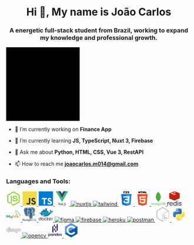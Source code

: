 <h1 align="center">Hi 👋, My name is João Carlos</h1>
<h3 align="center">
  A energetic full-stack student from Brazil, working to expand my knowledge and
  professional growth.
</h3>
<div style="background-color: black; height: 200px; width: 200px;"></div>
<link rel="stylesheet" href="style.css">

- 🔭 I’m currently working on **Finance App**

- 🌱 I’m currently learning **JS, TypeScript, Nuxt 3, Firebase**

- 💬 Ask me about **Python, HTML, CSS, Vue 3, RestAPI**

- 📫 How to reach me **joaocarlos.m014@gmail.com**

<h3 align="left">Languages and Tools:</h3>
<p align="left">

  <a href="https://nodejs.org" target="_blank" rel="noreferrer">
    <img src="https://raw.githubusercontent.com/devicons/devicon/master/icons/nodejs/nodejs-plain.svg" alt="nodejs"
      width="40" height="40" />
  </a>

  <a href="https://developer.mozilla.org/en-US/docs/Web/JavaScript" target="_blank" rel="noreferrer">
    <img src="https://raw.githubusercontent.com/devicons/devicon/master/icons/javascript/javascript-original.svg"
      alt="javascript" width="40" height="40" />
  </a>

  <a href="https://www.typescriptlang.org/" target="_blank" rel="noreferrer">
    <img src="https://raw.githubusercontent.com/devicons/devicon/master/icons/typescript/typescript-original.svg"
      alt="typescript" width="40" height="40" />
  </a>

  <a href="https://vuejs.org/" target="_blank" rel="noreferrer">
    <img src="https://raw.githubusercontent.com/devicons/devicon/master/icons/vuejs/vuejs-original-wordmark.svg"
      alt="vuejs" width="40" height="40" />
  </a>

  <a href="https://nuxtjs.org/" target="_blank" rel="noreferrer">
    <img src="https://www.vectorlogo.zone/logos/nuxtjs/nuxtjs-icon.svg" alt="nuxtjs" width="40" height="40" />
  </a>

  <a href="https://tailwindcss.com/" target="_blank" rel="noreferrer">
    <img src="https://www.vectorlogo.zone/logos/tailwindcss/tailwindcss-icon.svg" alt="tailwind" width="40"
      height="40" />
  </a>

  <a href="https://www.w3schools.com/css/" target="_blank" rel="noreferrer">
    <img src="https://raw.githubusercontent.com/devicons/devicon/master/icons/css3/css3-original-wordmark.svg"
      alt="css3" width="40" height="40" />
  </a>

  <a href="https://www.w3.org/html/" target="_blank" rel="noreferrer">
    <img src="https://raw.githubusercontent.com/devicons/devicon/master/icons/html5/html5-original-wordmark.svg"
      alt="html5" width="40" height="40" />
  </a>

  <a href="https://www.mongodb.com/" target="_blank" rel="noreferrer">
    <img src="https://raw.githubusercontent.com/devicons/devicon/master/icons/mongodb/mongodb-plain-wordmark.svg"
      alt="mongodb" width="40" height="40" />
  </a>

  <a href="https://redis.io" target="_blank" rel="noreferrer">
    <img src="https://raw.githubusercontent.com/devicons/devicon/master/icons/redis/redis-original-wordmark.svg"
      alt="redis" width="40" height="40" />
  </a>

  <a href="https://www.mysql.com/" target="_blank" rel="noreferrer">
    <img src="https://raw.githubusercontent.com/devicons/devicon/master/icons/mysql/mysql-original-wordmark.svg"
      alt="mysql" width="40" height="40" />
  </a>

  <a href="https://www.postgresql.org" target="_blank" rel="noreferrer">
    <img
      src="https://raw.githubusercontent.com/devicons/devicon/master/icons/postgresql/postgresql-original-wordmark.svg"
      alt="postgresql" width="40" height="40" />
  </a>

  <a href="https://www.docker.com/" target="_blank" rel="noreferrer">
    <img src="https://raw.githubusercontent.com/devicons/devicon/master/icons/docker/docker-original-wordmark.svg"
      alt="docker" width="40" height="40" />
  </a>

  <a href="https://www.figma.com/" target="_blank" rel="noreferrer">
    <img src="https://www.vectorlogo.zone/logos/figma/figma-icon.svg" alt="figma" width="40" height="40" />
  </a>

  <a href="https://firebase.google.com/" target="_blank" rel="noreferrer">
    <img src="https://www.vectorlogo.zone/logos/firebase/firebase-icon.svg" alt="firebase" width="40" height="40" />
  </a>

  <a href="https://heroku.com" target="_blank" rel="noreferrer">
    <img src="https://www.vectorlogo.zone/logos/heroku/heroku-icon.svg" alt="heroku" width="40" height="40" />
  </a>

  <a href="https://postman.com" target="_blank" rel="noreferrer">
    <img src="https://www.vectorlogo.zone/logos/getpostman/getpostman-icon.svg" alt="postman" width="40" height="40" />
  </a>

  <a href="https://www.gnu.org/software/bash/" target="_blank" rel="noreferrer">
    <svg height="40" width="40" viewBox="0 0 128 128">
      <path fill="none" d="M4.24 4.24h119.53v119.53H4.24z"></path>
      <path stroke="black" fill="white"
        d="M109.01 28.64L71.28 6.24c-2.25-1.33-4.77-2-7.28-2s-5.03.67-7.28 2.01l-37.74 22.4c-4.5 2.67-7.28 7.61-7.28 12.96v44.8c0 5.35 2.77 10.29 7.28 12.96l37.73 22.4c2.25 1.34 4.76 2 7.28 2 2.51 0 5.03-.67 7.28-2l37.74-22.4c4.5-2.67 7.28-7.62 7.28-12.96V41.6c0-5.34-2.77-10.29-7.28-12.96zM79.79 98.59l.06 3.22c0 .39-.25.83-.55.99l-1.91 1.1c-.3.15-.56-.03-.56-.42l-.03-3.17c-1.63.68-3.29.84-4.34.42-.2-.08-.29-.37-.21-.71l.69-2.91c.06-.23.18-.46.34-.6.06-.06.12-.1.18-.13.11-.06.22-.07.31-.03 1.14.38 2.59.2 3.99-.5 1.78-.9 2.97-2.72 2.95-4.52-.02-1.64-.9-2.31-3.05-2.33-2.74.01-5.3-.53-5.34-4.57-.03-3.32 1.69-6.78 4.43-8.96l-.03-3.25c0-.4.24-.84.55-1l1.85-1.18c.3-.15.56.04.56.43l.03 3.25c1.36-.54 2.54-.69 3.61-.44.23.06.34.38.24.75l-.72 2.88c-.06.22-.18.44-.33.58a.77.77 0 01-.19.14c-.1.05-.19.06-.28.05-.49-.11-1.65-.36-3.48.56-1.92.97-2.59 2.64-2.58 3.88.02 1.48.77 1.93 3.39 1.97 3.49.06 4.99 1.58 5.03 5.09.05 3.44-1.79 7.15-4.61 9.41zm26.34-60.5l-35.7 22.05c-4.45 2.6-7.73 5.52-7.74 10.89v43.99c0 3.21 1.3 5.29 3.29 5.9-.65.11-1.32.19-1.98.19-2.09 0-4.15-.57-5.96-1.64l-37.73-22.4c-3.69-2.19-5.98-6.28-5.98-10.67V41.6c0-4.39 2.29-8.48 5.98-10.67l37.74-22.4c1.81-1.07 3.87-1.64 5.96-1.64s4.15.57 5.96 1.64l37.74 22.4c3.11 1.85 5.21 5.04 5.8 8.63-1.27-2.67-4.09-3.39-7.38-1.47z">
      </path>
      <path stroke="black" fill="#4FA847"
        d="M99.12 90.73l-9.4 5.62c-.25.15-.43.31-.43.61v2.46c0 .3.2.43.45.28l9.54-5.8c.25-.15.29-.42.29-.72v-2.17c0-.3-.2-.42-.45-.28z">
      </path>
    </svg>
  </a>

  <a href="https://www.python.org" target="_blank" rel="noreferrer">
    <img src="https://raw.githubusercontent.com/devicons/devicon/master/icons/python/python-original.svg" alt="python"
      width="40" height="40" />
  </a>

  <a href="https://www.djangoproject.com/" target="_blank" rel="noreferrer">
    <svg heigth="40" width="40" viewBox="0 0 128 128">
      <path fill="white" stroke="black"
        d="M15.091 41.64h7v32.403c-3.59.682-6.227.955-9.09.955C4.455 74.998 0 71.134 0 63.724c0-7.136 4.728-11.772 12.046-11.772 1.136 0 2 .09 3.045.363zm0 16.31c-.818-.272-1.5-.363-2.363-.363-3.546 0-5.591 2.182-5.591 6 0 3.727 1.954 5.773 5.545 5.773.773 0 1.41-.046 2.41-.182z">
      </path>
      <path fill="white" stroke="black"
        d="M33.227 52.45v16.228c0 5.59-.409 8.272-1.636 10.59-1.137 2.229-2.637 3.637-5.728 5.183l-6.5-3.091c3.091-1.455 4.59-2.727 5.545-4.682 1-2 1.32-4.318 1.32-10.41V52.45zm-7-10.773h7v7.182h-7zm11.229 12.364c3.09-1.454 6.045-2.09 9.273-2.09 3.59 0 5.954.954 7 2.818.59 1.045.772 2.409.772 5.318v14.227c-3.136.455-7.09.773-10 .773-5.863 0-8.5-2.046-8.5-6.591 0-4.91 3.5-7.182 12.091-7.91v-1.545c0-1.273-.636-1.727-2.409-1.727-2.59 0-5.5.727-8.228 2.137v-5.41zM48.41 65.178c-4.636.454-6.136 1.182-6.136 3 0 1.363.864 2 2.773 2 1.045 0 2-.09 3.363-.318zm9.502-11.637c4.136-1.09 7.545-1.59 11-1.59 3.591 0 6.182.817 7.728 2.409 1.455 1.5 1.909 3.135 1.909 6.636v13.727h-7V61.27c0-2.682-.91-3.682-3.41-3.682-.954 0-1.817.09-3.227.5v16.636h-7zm23.357 25c2.455 1.273 4.909 1.864 7.5 1.864 4.59 0 6.545-1.864 6.545-6.319v-.136c-1.363.682-2.727.955-4.545.955-6.137 0-10.046-4.046-10.046-10.455 0-7.955 5.773-12.455 16-12.455 3 0 5.773.318 9.137 1l-2.397 5.05c-1.864-.364-.15-.05-1.558-.186v.728l.09 2.954.046 3.818c.046.955.046 1.91.091 2.864v1.91c0 6-.5 8.817-2 11.135-2.182 3.41-5.954 5.092-11.318 5.092-2.728 0-5.09-.41-7.546-1.364V78.54zm13.91-20.91h-.728c-1.363-.045-2.954.318-4.046 1-1.681.955-2.545 2.682-2.545 5.137 0 3.5 1.727 5.5 4.818 5.5.955 0 1.728-.182 2.636-.454v-2.41c0-.817-.045-1.727-.045-2.681l-.045-3.227-.046-2.319v-.545zm21.548-5.771c7 0 11.273 4.409 11.273 11.545 0 7.319-4.454 11.91-11.546 11.91-7 0-11.318-4.41-11.318-11.5 0-7.365 4.455-11.956 11.591-11.956zm-.137 17.818c2.682 0 4.274-2.228 4.274-6.091 0-3.818-1.546-6.091-4.227-6.091-2.774 0-4.365 2.228-4.365 6.09 0 3.865 1.591 6.092 4.318 6.092z">
      </path>
    </svg>
  </a>

  <a href="https://opencv.org/" target="_blank" rel="noreferrer">
    <img src="https://www.vectorlogo.zone/logos/opencv/opencv-icon.svg" alt="opencv" width="40" height="40" />
  </a>

  <a href="https://pandas.pydata.org/" target="_blank" rel="noreferrer">
    <img src="https://raw.githubusercontent.com/devicons/devicon/master/icons/pandas/pandas-original-wordmark.svg"
      alt="pandas" width="40" height="40" />
  </a>

  <a href="https://www.cprogramming.com/" target="_blank" rel="noreferrer">
    <img src="https://raw.githubusercontent.com/devicons/devicon/master/icons/c/c-original.svg" alt="c" width="40"
      height="40" />
  </a>

</p>
